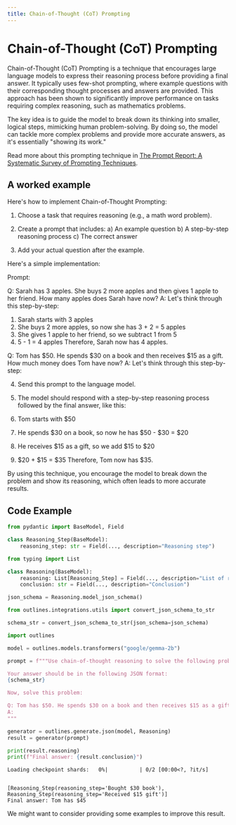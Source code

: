 ```yaml
---
title: Chain-of-Thought (CoT) Prompting
---
```


# Chain-of-Thought (CoT) Prompting


Chain-of-Thought (CoT) Prompting is a technique that encourages large language models to express their reasoning process before providing a final answer. It typically uses few-shot prompting, where example questions with their corresponding thought processes and answers are provided. This approach has been shown to significantly improve performance on tasks requiring complex reasoning, such as mathematics problems.

The key idea is to guide the model to break down its thinking into smaller, logical steps, mimicking human problem-solving. By doing so, the model can tackle more complex problems and provide more accurate answers, as it's essentially "showing its work."
    
Read more about this prompting technique in [The Prompt Report: A Systematic Survey of Prompting Techniques](https://arxiv.org/abs/2406.06608).

## A worked example


Here's how to implement Chain-of-Thought Prompting:

1. Choose a task that requires reasoning (e.g., a math word problem).

2. Create a prompt that includes:
   a) An example question
   b) A step-by-step reasoning process
   c) The correct answer

3. Add your actual question after the example.

Here's a simple implementation:

Prompt:

Q: Sarah has 3 apples. She buys 2 more apples and then gives 1 apple to her friend. How many apples does Sarah have now?
A: Let's think through this step-by-step:
1. Sarah starts with 3 apples
2. She buys 2 more apples, so now she has 3 + 2 = 5 apples
3. She gives 1 apple to her friend, so we subtract 1 from 5
4. 5 - 1 = 4 apples
Therefore, Sarah now has 4 apples.

Q: Tom has $50. He spends $30 on a book and then receives $15 as a gift. How much money does Tom have now?
A: Let's think through this step-by-step:

4. Send this prompt to the language model.

5. The model should respond with a step-by-step reasoning process followed by the final answer, like this:


1. Tom starts with $50
2. He spends $30 on a book, so now he has $50 - $30 = $20
3. He receives $15 as a gift, so we add $15 to $20
4. $20 + $15 = $35
Therefore, Tom now has $35.

By using this technique, you encourage the model to break down the problem and show its reasoning, which often leads to more accurate results.
    
## Code Example






```python
from pydantic import BaseModel, Field

class Reasoning_Step(BaseModel):
    reasoning_step: str = Field(..., description="Reasoning step")

from typing import List

class Reasoning(BaseModel):
    reasoning: List[Reasoning_Step] = Field(..., description="List of reasoning steps")
    conclusion: str = Field(..., description="Conclusion")

json_schema = Reasoning.model_json_schema()

from outlines.integrations.utils import convert_json_schema_to_str

schema_str = convert_json_schema_to_str(json_schema=json_schema)
```


```python
import outlines

model = outlines.models.transformers("google/gemma-2b")

prompt = f"""Use chain-of-thought reasoning to solve the following problem.

Your answer should be in the following JSON format:
{schema_str}

Now, solve this problem:

Q: Tom has $50. He spends $30 on a book and then receives $15 as a gift. How much money does Tom have now?
A:
"""

generator = outlines.generate.json(model, Reasoning)
result = generator(prompt)

print(result.reasoning)
print(f"Final answer: {result.conclusion}")
```


    Loading checkpoint shards:   0%|          | 0/2 [00:00<?, ?it/s]


    [Reasoning_Step(reasoning_step='Bought $30 book'), Reasoning_Step(reasoning_step='Received $15 gift')]
    Final answer: Tom has $45


We might want to consider providing some examples to improve this result.


```python

```
